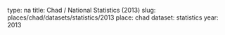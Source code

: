 type: na
title: Chad / National Statistics (2013)
slug: places/chad/datasets/statistics/2013
place: chad
dataset: statistics
year: 2013
